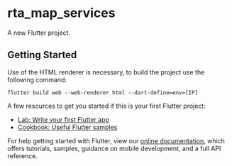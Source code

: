 # rta_map_services

A new Flutter project.

## Getting Started

Use of the HTML renderer is necessary, to build the project use the following command:

```
flutter build web --web-renderer html --dart-define=env=[IP]
```

A few resources to get you started if this is your first Flutter project:

- [Lab: Write your first Flutter app](https://flutter.dev/docs/get-started/codelab)
- [Cookbook: Useful Flutter samples](https://flutter.dev/docs/cookbook)

For help getting started with Flutter, view our
[online documentation](https://flutter.dev/docs), which offers tutorials,
samples, guidance on mobile development, and a full API reference.

